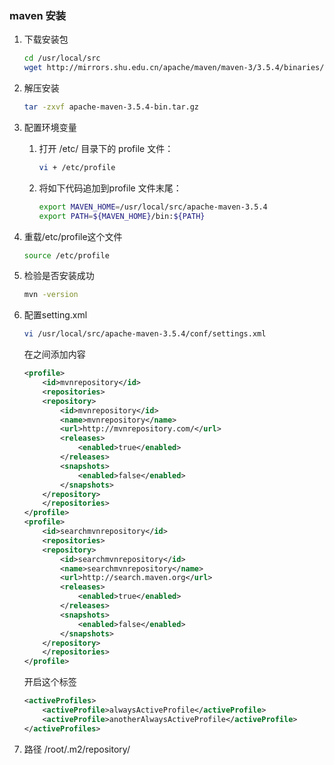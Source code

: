 ### **maven 安装**

1. 下载安装包
    ```bash
    cd /usr/local/src
    wget http://mirrors.shu.edu.cn/apache/maven/maven-3/3.5.4/binaries/apache-maven-3.5.4-bin.tar.gz    
    ```
2. 解压安装
    ```bash
    tar -zxvf apache-maven-3.5.4-bin.tar.gz
    ```
3. 配置环境变量

    1. 打开 /etc/ 目录下的 profile 文件：
        ```bash
        vi + /etc/profile
        ```
    2. 将如下代码追加到profile 文件末尾：
        ```bash
        export MAVEN_HOME=/usr/local/src/apache-maven-3.5.4
        export PATH=${MAVEN_HOME}/bin:${PATH}
        ```
4. 重载/etc/profile这个文件
    ```bash
    source /etc/profile
    ```
5. 检验是否安装成功
    ```bash
    mvn -version
    ```
6. 配置setting.xml
    ```bash
    vi /usr/local/src/apache-maven-3.5.4/conf/settings.xml
    ```
    在<profiles></profiles>之间添加内容
    ```xml
    <profile> 
        <id>mvnrepository</id> 
        <repositories> 
        <repository> 
            <id>mvnrepository</id> 
            <name>mvnrepository</name> 
            <url>http://mvnrepository.com/</url> 
            <releases>  
                <enabled>true</enabled>  
            </releases>  
            <snapshots>  
                <enabled>false</enabled>  
            </snapshots> 
        </repository> 
        </repositories> 
    </profile>
    <profile> 
        <id>searchmvnrepository</id> 
        <repositories> 
        <repository> 
            <id>searchmvnrepository</id> 
            <name>searchmvnrepository</name> 
            <url>http://search.maven.org</url> 
            <releases>  
                <enabled>true</enabled>  
            </releases>  
            <snapshots>  
                <enabled>false</enabled>  
            </snapshots> 
        </repository> 
        </repositories> 
    </profile>   
    ```
    开启这个标签
    ```xml
    <activeProfiles>
        <activeProfile>alwaysActiveProfile</activeProfile>
        <activeProfile>anotherAlwaysActiveProfile</activeProfile>
    </activeProfiles>
    ```
6. 路径
    /root/.m2/repository/